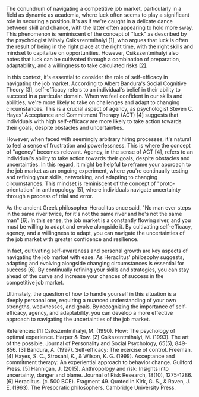 The conundrum of navigating a competitive job market, particularly in a field as dynamic as academia, where luck often seems to play a significant role in securing a position. It's as if we're caught in a delicate dance between skill and chance, with the latter often appearing to hold more sway. This phenomenon is reminiscent of the concept of "luck" as described by the psychologist Mihaly Csikszentmihalyi [1], who argues that luck is often the result of being in the right place at the right time, with the right skills and mindset to capitalize on opportunities. However, Csikszentmihalyi also notes that luck can be cultivated through a combination of preparation, adaptability, and a willingness to take calculated risks [2].

In this context, it's essential to consider the role of self-efficacy in navigating the job market. According to Albert Bandura's Social Cognitive Theory [3], self-efficacy refers to an individual's belief in their ability to succeed in a particular domain. When we feel confident in our skills and abilities, we're more likely to take on challenges and adapt to changing circumstances. This is a crucial aspect of agency, as psychologist Steven C. Hayes' Acceptance and Commitment Therapy (ACT) [4] suggests that individuals with high self-efficacy are more likely to take action towards their goals, despite obstacles and uncertainties.

However, when faced with seemingly arbitrary hiring processes, it's natural to feel a sense of frustration and powerlessness. This is where the concept of "agency" becomes relevant. Agency, in the sense of ACT [4], refers to an individual's ability to take action towards their goals, despite obstacles and uncertainties. In this regard, it might be helpful to reframe your approach to the job market as an ongoing experiment, where you're continually testing and refining your skills, networking, and adapting to changing circumstances. This mindset is reminiscent of the concept of "proto-orientation" in anthropology [5], where individuals navigate uncertainty through a process of trial and error.

As the ancient Greek philosopher Heraclitus once said, "No man ever steps in the same river twice, for it's not the same river and he's not the same man" [6]. In this sense, the job market is a constantly flowing river, and you must be willing to adapt and evolve alongside it. By cultivating self-efficacy, agency, and a willingness to adapt, you can navigate the uncertainties of the job market with greater confidence and resilience.

In fact, cultivating self-awareness and personal growth are key aspects of navigating the job market with ease. As Heraclitus' philosophy suggests, adapting and evolving alongside changing circumstances is essential for success [6]. By continually refining your skills and strategies, you can stay ahead of the curve and increase your chances of success in the competitive job market.

Ultimately, the question of how to handle yourself in this situation is a deeply personal one, requiring a nuanced understanding of your own strengths, weaknesses, and goals. By recognizing the importance of self-efficacy, agency, and adaptability, you can develop a more effective approach to navigating the uncertainties of the job market.

References:
[1] Csikszentmihalyi, M. (1990). Flow: The psychology of optimal experience. Harper & Row.
[2] Csikszentmihalyi, M. (1993). The art of the possible. Journal of Personality and Social Psychology, 65(5), 849-856.
[3] Bandura, A. (1997). Self-efficacy: The exercise of control. Freeman.
[4] Hayes, S. C., Strosahl, K., & Wilson, K. G. (1999). Acceptance and commitment therapy: An experiential approach to behavior change. Guilford Press.
[5] Hannigan, J. (2015). Anthropology and risk: Insights into uncertainty, danger and blame. Journal of Risk Research, 18(10), 1275-1286.
[6] Heraclitus. (c. 500 BCE). Fragment 49. Quoted in Kirk, G. S., & Raven, J. E. (1963). The Presocratic philosophers. Cambridge University Press.